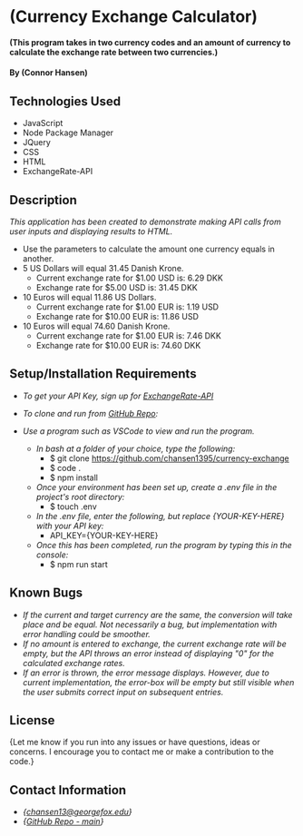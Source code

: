 # (Currency Exchange Calculator)

#### (This program takes in two currency codes and an amount of currency to calculate the exchange rate between two currencies.)

#### By (Connor Hansen)

## Technologies Used

* JavaScript
* Node Package Manager
* JQuery
* CSS
* HTML
* ExchangeRate-API

## Description

_This application has been created to demonstrate making API calls from user inputs and displaying results to HTML._

* Use the parameters to calculate the amount one currency equals in another.
* 5 US Dollars will equal 31.45 Danish Krone.
  - Current exchange rate for $1.00 USD is: 6.29 DKK
  - Exchange rate for $5.00 USD is: 31.45 DKK
* 10 Euros will equal 11.86 US Dollars.
  - Current exchange rate for $1.00 EUR is: 1.19 USD
  - Exchange rate for $10.00 EUR is: 11.86 USD
* 10 Euros will equal 74.60 Danish Krone.
  - Current exchange rate for $1.00 EUR is: 7.46 DKK
  - Exchange rate for $10.00 EUR is: 74.60 DKK

## Setup/Installation Requirements
- _To get your API Key, sign up for [ExchangeRate-API](https://www.exchangerate-api.com/)_
- _To clone and run from [GitHub Repo](https://github.com/chansen1395/currency-exchange):_

- _Use a program such as VSCode to view and run the program._
  - _In bash at a folder of your choice, type the following:_
    - $ git clone https://github.com/chansen1395/currency-exchange
    - $ code .
    - $ npm install
  - _Once your environment has been set up, create a .env file in the project's root directory:_
    - $ touch .env
  - _In the .env file, enter the following, but replace {YOUR-KEY-HERE} with your API key:_
    - API_KEY={YOUR-KEY-HERE}
  - _Once this has been completed, run the program by typing this in the console:_
    - $ npm run start

## Known Bugs

* _If the current and target currency are the same, the conversion will take place and be equal. Not necessarily a bug, but implementation with error handling could be smoother._
* _If no amount is entered to exchange, the current exchange rate will be empty, but the API throws an error instead of displaying "0" for the calculated exchange rates._
* _If an error is thrown, the error message displays. However, due to current implementation, the error-box will be empty but still visible when the user submits correct input on subsequent entries._

## License

{Let me know if you run into any issues or have questions, ideas or concerns. I encourage you to contact me or make a contribution to the code.}

## Contact Information

- _{<chansen13@georgefox.edu>}_
- _{[GitHub Repo - main](https://github.com/chansen1395/currency-exchange)}_